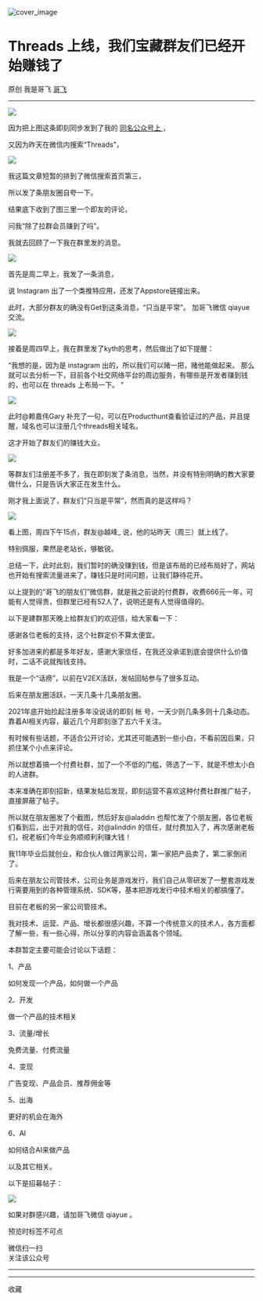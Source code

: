 ![cover_image](https://mmbiz.qpic.cn/sz_mmbiz_jpg/LBrX00GQeicuNibuiaiaEDTkH0YF28jvoR8KcHxpYfzjoib8app138MBZWBNLywP15Quh0kIfvdPwGVTAkCVU4kDjkQ/0?wx_fmt=jpeg)

#  Threads 上线，我们宝藏群友们已经开始赚钱了

原创  我是哥飞  [ 哥飞 ](javascript:void\(0\);)

__ _ _ _ _

![](https://mmbiz.qpic.cn/sz_mmbiz_png/LBrX00GQeict9qTAZJJ5QCIquApMBIjdxbc3mJria24N4azjhmRj8X8P8SE7PiaKI8Ltibtzgu1QAYiacdWl5eHP7tQ/640?wx_fmt=png)

因为把上图这条即刻同步发到了我的 [ 同名公众号上
](https://mp.weixin.qq.com/s?__biz=MjM5OTIzMzYyMA==&mid=2650079254&idx=1&sn=4d2329712f2ae4f07caf201ff3456c43&scene=21#wechat_redirect)
，

又因为昨天在微信内搜索“Threads”，

![](https://mmbiz.qpic.cn/sz_mmbiz_jpg/LBrX00GQeict9qTAZJJ5QCIquApMBIjdxel5PIYvNszfQ17fs3BpFzSh2t0QTuxAibn43PFqiahaJHOCicqVkiaa1YA/640?wx_fmt=jpeg)

我这篇文章短暂的排到了微信搜索首页第三，

所以发了条朋友圈自夸一下。

结果底下收到了图三里一个即友的评论，

问我“除了拉群会员赚到了吗”。

我就去回顾了一下我在群里发的消息。

![](https://mmbiz.qpic.cn/sz_mmbiz_jpg/LBrX00GQeict9qTAZJJ5QCIquApMBIjdx8CicjdIQQVTQWdIL6aMPHhpqwlOXVMwYMmrOzJAwI2iakQ8q3jSRuiaMw/640?wx_fmt=jpeg)

首先是周二早上，我发了一条消息，

说 Instagram 出了一个类推特应用，还发了Appstore链接出来。

此时，大部分群友的确没有Get到这条消息，“只当是平常”。  加哥飞微信 qiayue 交流。

![](https://mmbiz.qpic.cn/sz_mmbiz_jpg/LBrX00GQeict9qTAZJJ5QCIquApMBIjdxvRlrZwFYW0YzdRQTeXZRxElsldwFibj3yggt2pFwnKGHs6bO2ibrhaMw/640?wx_fmt=jpeg)

接着是周四早上，我在群里发了kyth的思考，然后做出了如下提醒：

“我想的是，因为是 instagram 出的，所以我们可以赌一把，赌他能做起来。
那么就可以去分析一下，目前各个社交网络平台的周边服务，有哪些是开发者赚到钱的，也可以在 threads 上布局一下。  ”

![](https://mmbiz.qpic.cn/sz_mmbiz_jpg/LBrX00GQeict9qTAZJJ5QCIquApMBIjdxusNHzZic87qrkdBTN3wUB3TbicnPZQuhDG4QMIgetwdVFHBoS2MhIyiaQ/640?wx_fmt=jpeg)

此时@赖嘉伟Gary 补充了一句，可以在Producthunt查看验证过的产品，并且提醒，域名也可以注册几个threads相关域名。

这才开始了群友们的赚钱大业。

![](https://mmbiz.qpic.cn/sz_mmbiz_jpg/LBrX00GQeict9qTAZJJ5QCIquApMBIjdxWibtUD2dRExeU2J7EupT3rpJ8ia3Tibm9gicrMkOJ9Iib59YBqlKpx5G5zw/640?wx_fmt=jpeg)

等群友们注册差不多了，我在即刻发了条消息，当然，并没有特别明确的教大家要做什么，只是告诉大家正在发生什么。

刚才我上面说了，群友们“只当是平常”，然而真的是这样吗？

![](https://mmbiz.qpic.cn/sz_mmbiz_jpg/LBrX00GQeict9qTAZJJ5QCIquApMBIjdxZ4SB0ONEQFR3pbHw5ciaQAKB8ZPyKswZWzVpRZGBZ6F8n5o5ZqF0LZg/640?wx_fmt=jpeg)

看上图，周四下午15点，群友@越峰_ 说，他的站昨天（周三）就上线了。

特别佩服，果然是老站长，够敏锐。

总结一下，此时此刻，我们暂时的确没赚到钱，但是该布局的已经布局好了，网站也开始有搜索流量进来了，赚钱只是时间问题，让我们静待花开。

以上提到的“哥飞的朋友们”微信群，就是我之前说的付费群，收费666元一年，可能有人觉得贵，但群里已经有52人了，说明还是有人觉得值得的。  

以下是建群那天晚上给群友们的欢迎信，给大家看一下：  

感谢各位老板的支持，这个社群定价不算太便宜。

好多加进来的都是多年好友，感谢大家信任，在我还没承诺到底会提供什么价值时，二话不说就掏钱支持。  

我是一个“话痨”，以前在V2EX活跃，发帖回帖参与了很多互动。  

后来在朋友圈活跃，一天几条十几条朋友圈。  

2021年底开始捡起注册多年没说话的即刻  帐  号，一天少则几条多则十几条动态。  靠着AI相关内容，最近几个月即刻涨了五六千关注。  

有时候有些话题，不适合公开讨论，尤其还可能遇到一些小白，不看前因后果，只抓住某个小点来评论。

所以就想着搞一个付费社群，加了一个不低的门槛，筛选了一下，就是不想太小白的人进群。  

本来准确在即刻招新，结果发帖后发现，即刻运营不喜欢这种付费社群推广帖子，直接屏蔽了帖子。  

所以就在朋友圈发了个截图，然后好友@aladdin 也帮忙发了个朋友圈，各位老板们看到后，出于对我的信任，对@alinddin
的信任，就付费加入了，再次感谢老板们，祝老板们今年业务顺顺利利赚大钱！  

我11年毕业后就创业，和合伙人做过两家公司，第一家把产品卖了，第二家倒闭了。  

后来在朋友公司管技术，公司业务是游戏发行，我们自己从零研发了一整套游戏发行需要用到的各种管理系统、SDK等，基本把游戏发行中技术相关的都搞懂了。

目前在老板的另一家公司管技术。

我对技术、运营、产品、增长都很感兴趣，不算一个传统意义的技术人，各方面都了解一些，有一些心得，所以分享的内容会涵盖各个领域。  

本群暂定主要可能会讨论以下话题：  

1、产品

如何发现一个产品，如何做一个产品

2、开发

做一个产品的技术相关

3、流量/增长

免费流量、付费流量

4、变现

广告变现、产品会员、推荐佣金等

5、出海

更好的机会在海外

6、AI

如何结合AI来做产品

以及其它相关。

以下是招募帖子：  

![](https://mmbiz.qpic.cn/sz_mmbiz_jpg/LBrX00GQeicv7yia86iaNvV3FozYZvJFtKZEsia2c24CpF2mehKhEaxeH74T2YtXMmjStpyibddUsKNUwLEwcWpXBng/640?wx_fmt=jpeg)

如果对群感兴趣，请加哥飞微信 qiayue 。

  

预览时标签不可点

微信扫一扫  
关注该公众号





****



****



  收藏

